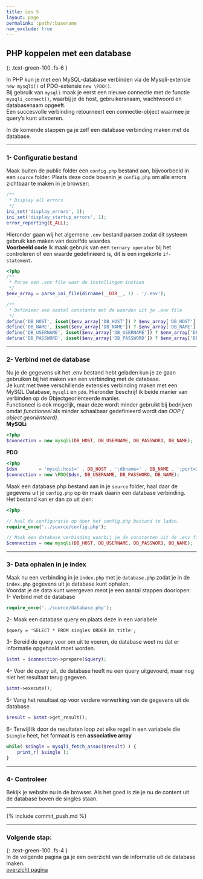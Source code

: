 ```yaml
---
title: Les 5
layout: page 
permalink: :path/:basename 
nav_exclude: true
---
```


## PHP koppelen met een database
{: .text-green-100 .fs-6 }

In PHP kun je met een MySQL-database verbinden via de Mysqli-extensie `new mysqli()` of PDO-extensie `new \PDO()`.  
Bij gebruik van `mysqli` maak je eerst een nieuwe connectie met de functie `mysqli_connect()`, waarbij je de host, gebruikersnaam, wachtwoord en databasenaam opgeeft.  
Een succesvolle verbinding retourneert een connectie-object waarmee je query’s kunt uitvoeren.

In de komende stappen ga je zelf een database verbinding maken met de database.  

---
### 1- Configuratie bestand
Maak buiten de public folder een `config.php` bestand aan, bijvoorbeeld in een `source` folder. 
Plaats deze code bovenin je `config.php` om alle errors zichtbaar te maken in je browser: 
```php
/**
 * Display all errors
 */
ini_set('display_errors', 1);
ini_set('display_startup_errors', 1);
error_reporting(E_ALL);
```
Hieronder gaan wij het algemene `.env` bestand parsen zodat dit systeem gebruik kan maken van dezelfde waardes.  
**Voorbeeld code**
Ik maak gebruik van een `ternary operator` bij het controleren of een waarde gedefinieerd is, dit is een ingekorte `if-statement`.
```php
<?php
/**
 * Parse een .env file waar de instellingen instaan
 */
$env_array = parse_ini_file(dirname(__DIR__, 1) . '/.env');

/**
 * Definieer een aantal constante met de waardes uit je .env file
 */
define('DB_HOST', isset($env_array['DB_HOST']) ? $env_array['DB_HOST'] : '127.0.0.1');
define('DB_NAME', isset($env_array['DB_NAME']) ? $env_array['DB_NAME'] : 'm5prog');
define('DB_USERNAME', isset($env_array['DB_USERNAME']) ? $env_array['DB_USERNAME'] : 'm5prog_user');
define('DB_PASSWORD', isset($env_array['DB_PASSWORD']) ? $env_array['DB_PASSWORD'] : 'wachtwoord');

```

---
### 2- Verbind met de database
Nu je de gegevens uit het .env bestand hebt geladen kun je ze gaan gebruiken bij het maken van een verbinding met de database.  
Je kunt met twee verschillende extensies verbinding maken met een MySQL Database, `mysqli` en `pdo`. Hieronder beschrijf ik beide manier van verbinden op de Objectgeoriënteerde manier.  
Functioneel is ook mogelijk, maar deze wordt minder gebruikt bij bedrijven omdat _functioneel_ als minder schaalbaar gedefinieerd wordt dan _OOP ( object georiënteerd)_.   
**MySQLi**
```php
<?php
$connection = new mysqli(DB_HOST, DB_USERNAME, DB_PASSWORD, DB_NAME);
```
**PDO**
```php
<?php
$dsn        = 'mysql:host=' . DB_HOST . ';dbname=' . DB_NAME . ';port=3306';
$connection = new \PDO($dsn, DB_USERNAME, DB_PASSWORD, DB_NAME);
```

Maak een database.php bestand aan in je `source` folder, haal daar de gegevens uit je `config.php` op én maak daarin een database verbinding.  
Het bestand kan er dan zo uit zien:
```php
<?php

// haal de configuratie op door het config.php bestand te laden.
require_once('../source/config.php');

// Maak een database verbinding waarbij je de constanten uit de .env file gebruikt
$connection = new mysqli(DB_HOST, DB_USERNAME, DB_PASSWORD, DB_NAME);
```

---
### 3- Data ophalen in je index
Maak nu een verbinding in je `index.php` met je `database.php` zodat je in de `index.php` gegevens uit je database kunt ophalen.  
Voordat je de data kunt weergeven meot je een aantal stappen doorlopen:  
1- Verbind met de database
```php
require_once('../source/database.php');
```
2- Maak een database query en plaats deze in een variabele
```mysql
$query = 'SELECT * FROM singles ORDER BY title';
```
3- Bereid de query voor om uit te voeren, de database weet nu dat er informatie opgehaald moet worden.
```php
$stmt = $connection->prepare($query);
```
4- Voer de query uit, de database heeft nu een query uitgevoerd, maar nog niet het resultaat terug gegeven.
```php
$stmt->execute();
```
5- Vang het resultaat op voor verdere verwerking van de gegevens uit de database.
```php
$result = $stmt->get_result();
```
6- Terwijl ik door de resultaten loop zet elke regel in een variabele die `$single` heet, het formaat is een **associative array**
```php
while( $single = mysqli_fetch_assoc($result) ) {
    print_r( $single );
}
```

---
### 4- Controleer
Bekijk je website nu in de browser.
Als het goed is zie je nu de content uit de database boven de singles staan.

---

{% include commit_push.md %}

---
### Volgende stap:
{: .text-green-100 .fs-4 }  
In de volgende pagina ga je een overzicht van de informatie uit de database maken.  
[overzicht pagina](overzicht)


